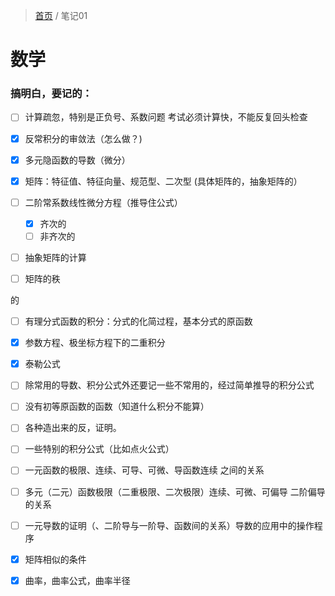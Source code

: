 > [首页](index.html) / 笔记01

# 数学

### 搞明白，要记的：

- [ ] 计算疏忽，特别是正负号、系数问题
    考试必须计算快，不能反复回头检查

- [x] 反常积分的审敛法（怎么做？) 

- [x] 多元隐函数的导数（微分）

- [x] 矩阵：特征值、特征向量、规范型、二次型
(具体矩阵的，抽象矩阵的）

- [ ] 二阶常系数线性微分方程（推导住公式）
    - [x] 齐次的
    - [ ] 非齐次的

- [ ] 抽象矩阵的计算

- [ ] 矩阵的秩


的

- [ ] 有理分式函数的积分：分式的化简过程，基本分式的原函数

- [x] 参数方程、极坐标方程下的二重积分

- [x] 泰勒公式

- [ ] 除常用的导数、积分公式外还要记一些不常用的，经过简单推导的积分公式

- [ ] 没有初等原函数的函数（知道什么积分不能算）
- [ ] 各种造出来的反，证明。

- [ ] 一些特别的积分公式（比如点火公式）

- [ ] 一元函数的极限、连续、可导、可微、导函数连续 之间的关系

- [ ] 多元（二元）函数极限（二重极限、二次极限）连续、可微、可偏导
二阶偏导的关系

- [ ] 一元导数的证明（、二阶导与一阶导、函数间的关系）导数的应用中的操作程序

- [x] 矩阵相似的条件

- [x] 曲率，曲率公式，曲率半径


<!--stackedit_data:
eyJoaXN0b3J5IjpbMTIxNDgxNDEzNiwtODg3MjY3NjE0LDIwNz
QyMDcyNTQsNTQ0MzE2MDczLC0xNjIyMDkyMjU3LDg3Njg4NDkz
NF19
-->